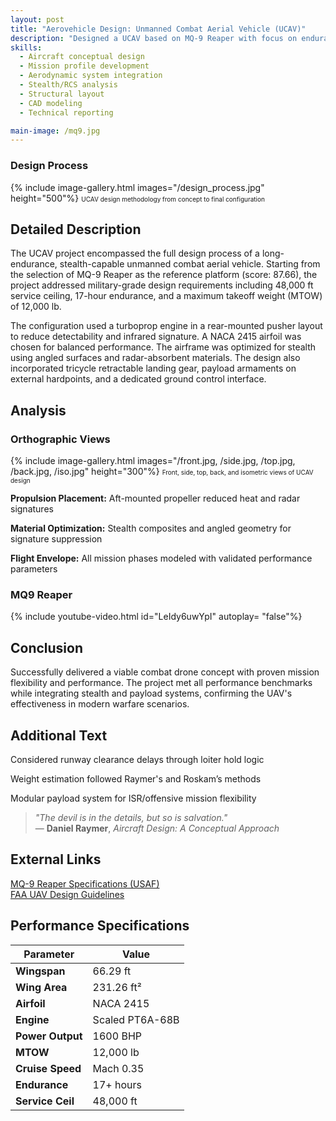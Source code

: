 ```yaml
---
layout: post
title: "Aerovehicle Design: Unmanned Combat Aerial Vehicle (UCAV)"
description: "Designed a UCAV based on MQ-9 Reaper with focus on endurance, stealth, and payload delivery. Meets military-grade specifications through strategic aerodynamic and propulsion design."
skills: 
  - Aircraft conceptual design
  - Mission profile development
  - Aerodynamic system integration
  - Stealth/RCS analysis
  - Structural layout
  - CAD modeling
  - Technical reporting

main-image: /mq9.jpg
---
```


### Design Process
{% include image-gallery.html images="/design_process.jpg" height="500"%}
<span style="font-size: 10px">UCAV design methodology from concept to final configuration</span>  

## Detailed Description
The UCAV project encompassed the full design process of a long-endurance, stealth-capable unmanned combat aerial vehicle. Starting from the selection of MQ-9 Reaper as the reference platform (score: 87.66), the project addressed military-grade design requirements including 48,000 ft service ceiling, 17-hour endurance, and a maximum takeoff weight (MTOW) of 12,000 lb.

The configuration used a turboprop engine in a rear-mounted pusher layout to reduce detectability and infrared signature. A NACA 2415 airfoil was chosen for balanced performance. The airframe was optimized for stealth using angled surfaces and radar-absorbent materials. The design also incorporated tricycle retractable landing gear, payload armaments on external hardpoints, and a dedicated ground control interface.

## Analysis
### Orthographic Views
{% include image-gallery.html images="/front.jpg, /side.jpg, /top.jpg, /back.jpg, /iso.jpg" height="300"%}
<span style="font-size: 10px">Front, side, top, back, and isometric views of UCAV design</span>  

 **Propulsion Placement:** Aft-mounted propeller reduced heat and radar signatures
 
 **Material Optimization:** Stealth composites and angled geometry for signature suppression
 
 **Flight Envelope:** All mission phases modeled with validated performance parameters

### MQ9 Reaper
{% include youtube-video.html id="LeIdy6uwYpI" autoplay= "false"%}

## Conclusion
Successfully delivered a viable combat drone concept with proven mission flexibility and performance. The project met all performance benchmarks while integrating stealth and payload systems, confirming the UAV's effectiveness in modern warfare scenarios.

## Additional Text
 Considered runway clearance delays through loiter hold logic
 
 Weight estimation followed Raymer's and Roskam’s methods
 
 Modular payload system for ISR/offensive mission flexibility

> *"The devil is in the details, but so is salvation."*  
> — **Daniel Raymer**, *Aircraft Design: A Conceptual Approach*

## External Links
[MQ-9 Reaper Specifications (USAF)](https://www.af.mil/About-Us/Fact-Sheets/Display/Article/104470/mq-9-reaper/)  
[FAA UAV Design Guidelines](https://www.faa.gov/uas)

## Performance Specifications

| Parameter        | Value                 |
|------------------|-----------------------|
| **Wingspan**     | 66.29 ft             |
| **Wing Area**    | 231.26 ft²           |
| **Airfoil**      | NACA 2415            |
| **Engine**       | Scaled PT6A-68B      |
| **Power Output** | 1600 BHP             |
| **MTOW**         | 12,000 lb            |
| **Cruise Speed** | Mach 0.35            |
| **Endurance**    | 17+ hours            |
| **Service Ceil** | 48,000 ft            |
